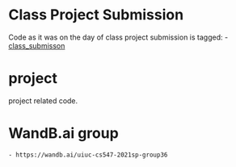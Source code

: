 # Class Project Submission
Code as it was on the day of class project submission is tagged:
    - [class_submisson]( https://github.com/UIUC-CS547-2021sp-Group36/project/releases/tag/class_submission )


# project
project related code.


# WandB.ai group
    - https://wandb.ai/uiuc-cs547-2021sp-group36
    
